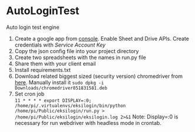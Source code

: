 # AutoLoginTest
Auto login test engine

1) Create a google app from <a href="https://console.developers.google.com">console</a>. Enable Sheet and Drive APIs. Create credentials with <i>Service Account Key</i>
2) Copy the json config file into your project directory
2) Create two spreadsheets with the names in run.py file
3) Share them with your client email
4) Install requirements.txt
6) Download related biggest sized (security version) chromedriver from <a href="https://launchpad.net/ubuntu/trusty/+package/chromium-chromedriver">here</a>. Manually install it <code>sudo dpkg -i Downloads/chromedriver851831581.deb</code> 
5) Set cron job <br>
<code>11 * * * *  export DISPLAY=:0; /home/pi/.virtualenvs/eksilogin/bin/python /home/pi/Public/eksilogin/run.py > /home/pi/Public/eksilogin/eksilogin.log 2>&1</code>
Note: Display=:0 is necessary for run webdriver with headless mode in crontab.
